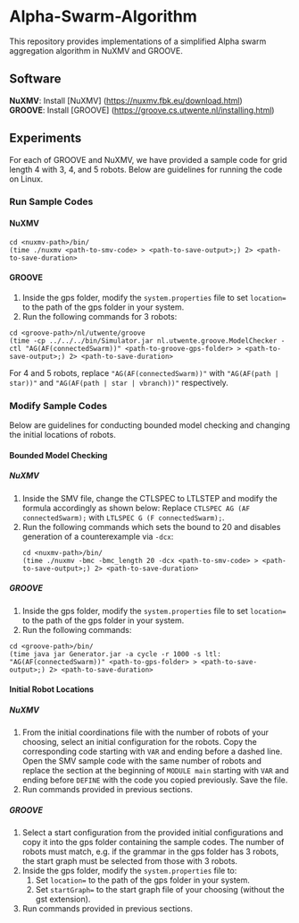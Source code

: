 # Alpha-Swarm-Algorithm
This repository provides implementations of a simplified Alpha swarm aggregation algorithm in NuXMV and GROOVE.

## Software
**NuXMV**: Install [NuXMV] (https://nuxmv.fbk.eu/download.html)<br />
**GROOVE**: Install [GROOVE] (https://groove.cs.utwente.nl/installing.html)<br />

## Experiments
For each of GROOVE and NuXMV, we have provided a sample code for grid length 4 with 3, 4, and 5 robots. Below are guidelines for running the code on Linux. 

### Run Sample Codes

#### NuXMV
```
cd <nuxmv-path>/bin/
(time ./nuxmv <path-to-smv-code> > <path-to-save-output>;) 2> <path-to-save-duration>
```

#### GROOVE
1. Inside the gps folder, modify the ```system.properties``` file to set ```location=``` to the path of the gps folder in your system.
2. Run the following commands for 3 robots:
```
cd <groove-path>/nl/utwente/groove
(time -cp ../../../bin/Simulator.jar nl.utwente.groove.ModelChecker -ctl "AG(AF(connectedSwarm))" <path-to-groove-gps-folder> > <path-to-save-output>;) 2> <path-to-save-duration>
```
For 4 and 5 robots, replace ```"AG(AF(connectedSwarm))"``` with ```"AG(AF(path | star))"``` and ```"AG(AF(path | star | vbranch))"``` respectively.

### Modify Sample Codes
Below are guidelines for conducting bounded model checking and changing the initial locations of robots. 

#### Bounded Model Checking

##### NuXMV
1. Inside the SMV file, change the CTLSPEC to LTLSTEP and modify the formula accordingly as shown below:
   Replace  ```CTLSPEC AG (AF connectedSwarm);``` with ```LTLSPEC G (F connectedSwarm);```.
2. Run the following commands which sets the bound to 20 and disables generation of a counterexample via ```-dcx```:
   ```
   cd <nuxmv-path>/bin/
   (time ./nuxmv -bmc -bmc_length 20 -dcx <path-to-smv-code> > <path-to-save-output>;) 2> <path-to-save-duration>
   ```

##### GROOVE
1. Inside the gps folder, modify the ```system.properties``` file to set ```location=``` to the path of the gps folder in your system.
2. Run the following commands:
```
cd <groove-path>/bin/
(time java jar Generator.jar -a cycle -r 1000 -s ltl: "AG(AF(connectedSwarm))" <path-to-gps-folder> > <path-to-save-output>;) 2> <path-to-save-duration>
```

#### Initial Robot Locations


##### NuXMV
1. From the initial coordinations file with the number of robots of your choosing, select an initial configuration for the robots. Copy the corresponding code starting with ```VAR``` and ending before a dashed line. Open the SMV sample code with the same number of robots and replace the section at the beginning of ```MODULE main``` starting with ```VAR``` and ending before ```DEFINE``` with the code you copied previously. Save the file.
2. Run commands provided in previous sections. 


##### GROOVE
1. Select a start configuration from the provided initial configurations and copy it into the gps folder containing the sample codes. The number of robots must match, e.g. if the grammar in the gps folder has 3 robots, the start graph must be selected from those with 3 robots.
2. Inside the gps folder, modify the ```system.properties``` file to:
    1. Set ```location=``` to the path of the gps folder in your system.
    2. Set ```startGraph=``` to the start graph file of your choosing (without the gst extension).
3. Run commands provided in previous sections.





